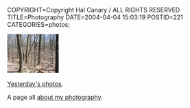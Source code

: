 COPYRIGHT=Copyright Hal Canary / ALL RIGHTS RESERVED
TITLE=Photography
DATE=2004-04-04 15:03:19
POSTID=221
CATEGORIES=photos;

[![[Thumb]](/photos/thumb/2004-04-03-img_1214.jpg)](/photos/2004-04-03-img_1214.jpg)

[Yesterday's photos](/p/photo-2004-04-03/).

A page all [about my photography](/p/about-photography).
